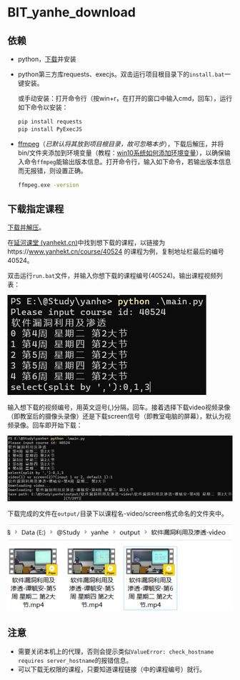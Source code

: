# BIT_yanhe_download

 ## 依赖

* python，[下载](https://www.python.org/ftp/python/3.9.4/python-3.9.4-amd64.exe)并安装

* python第三方库requests、execjs。双击运行项目根目录下的`install.bat`一键安装。

     或手动安装：打开命令行（按win+r，在打开的窗口中输入cmd，回车），运行如下命令以安装： 

     ```bash
     pip install requests
     pip install PyExecJS
     ```

* [ffmpeg](https://www.gyan.dev/ffmpeg/builds/ffmpeg-release-essentials.zip)（*已默认将其放到项目根目录，故可忽略本步*），下载后解压，并将bin/文件夹添加到环境变量（教程：[win10系统如何添加环境变量](https://blog.csdn.net/qq_42535133/article/details/105373924)），以确保输入命令``` ffmpeg ```能输出版本信息。打开命令行，输入如下命令，若输出版本信息而无报错，则设置正确。

    ```bash
	ffmpeg.exe -version
	```



 ## 下载指定课程

[下载并解压](https://github.com/AuYang261/BIT_yanhe_download/releases/download/v1.1/yanhe.zip)。

在[延河课堂 (yanhekt.cn)](https://www.yanhekt.cn/recordCourse)中找到想下载的课程，以链接为https://www.yanhekt.cn/course/40524 的课程为例，复制地址栏最后的编号40524。

双击运行`run.bat`文件，并输入你想下载的课程编号(40524)。输出课程视频列表：

![image-20230926124749421](md/README/image-20230926124749421.png)

输入想下载的视频编号，用英文逗号(,)分隔，回车。接着选择下载video视频录像（即教室后的摄像头录像）还是下载screen信号（即教室电脑的屏幕），默认为视频录像。回车即开始下载：

![image-20230926124841432](md/README/image-20230926124841432.png)

下载完成的文件在`output/`目录下以课程名-video/screen格式命名的文件夹中。

![image-20230926124922726](md/README/image-20230926124922726.png)

## 注意

* 需要关闭本机上的代理，否则会提示类似`ValueError: check_hostname requires server_hostname`的报错信息。
* 可以下载无权限的课程，只要知道课程链接（中的课程编号）就行。

